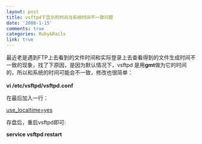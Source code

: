 ```yaml
---
layout: post
title: vsftpd下显示的时间与系统时间不一致问题
date: '2008-1-15'
comments: true
categories: Ruby&Rails
link: true
---
```

<p>最近老是遇到FTP上去看到的文件时间和实际登录上去查看得到的文件生成时间不一致的现象，找了下原因，是因为默认情况下，vsftpd&nbsp;是用<strong>gmt</strong>做为它的时间的，所以和系统的时间可能会不一致，修改也很简单：<br />
<br />
<strong>vi&nbsp;/etc/vsftpd/vsftpd.conf </strong></p>
<p>在最后加入一行：</p>
<p><u>use_localtime=yes </u></p>
<p>存盘后，重启vsftpd即可:</p>
<p><strong>service&nbsp;vsftpd&nbsp;restart </strong></p>
